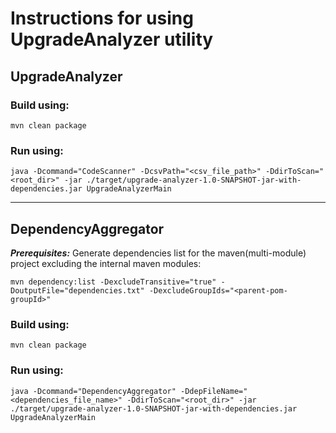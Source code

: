 # Instructions for using UpgradeAnalyzer utility

## UpgradeAnalyzer
### Build using:
`mvn clean package`
### Run using:
`java -Dcommand="CodeScanner" -DcsvPath="<csv_file_path>" -DdirToScan="<root_dir>" -jar ./target/upgrade-analyzer-1.0-SNAPSHOT-jar-with-dependencies.jar UpgradeAnalyzerMain`

***

## DependencyAggregator
**_Prerequisites:_** Generate dependencies list for the maven(multi-module) project excluding the internal maven modules:

`mvn dependency:list -DexcludeTransitive="true" -DoutputFile="dependencies.txt" -DexcludeGroupIds="<parent-pom-groupId>"`

### Build using:
`mvn clean package`

### Run using:
`java -Dcommand="DependencyAggregator" -DdepFileName="<dependencies_file_name>" -DdirToScan="<root_dir>" -jar ./target/upgrade-analyzer-1.0-SNAPSHOT-jar-with-dependencies.jar UpgradeAnalyzerMain`